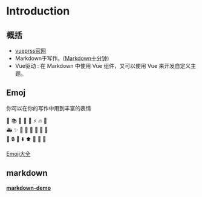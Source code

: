 # Introduction
 
## 概括
* [vueprss官网](https://vuepress.vuejs.org/zh/config/)
* Markdown于写作。([Markdown十分钟](https://blog.csdn.net/u014061630/article/details/81359144))
* Vue驱动 : 在 Markdown 中使用 Vue 组件，又可以使用 Vue 来开发自定义主题。 

## Emoj
你可以在你的写作中用到丰富的表情  

:raising_hand: :books: :page_with_curl: :tada: :art: :zap: :fire: :bug:  
:ambulance: :sparkles: :pencil: :rocket: :penguin: :apple: :green_heart: :wrench:  
:lipstick: :lock: :bookmark: :arrow_down: :arrow_up: :whale: :construction_worker: :poop:

[Emoji大全](https://gitmoji.carloscuesta.me)

## markdown
**[markdown-demo](/article/markdownDemo/)**
